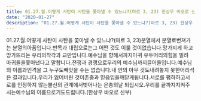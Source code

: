 ```yaml
---
title: 01.27.월.어떻게 사탄이 사탄을 쫓아낼 수 있느냐?(마르 3, 23) 한상우 바오로 신부 
date: "2020-01-27"
description: "01.27.월.어떻게 사탄이 사탄을 쫓아낼 수 있느냐?(마르 3, 23) 한상우 바오로 신부 "
---
```


 01.27.월.어떻게 사탄이 사탄을 쫓아낼 수 있느냐?(마르 3, 23)분열에서 분열로번져가는 분열의아픔입니다.반목과 대립으로는그 어떤 것도 이룰 것이없습니다.망가지게 하고망가뜨리는 우리의착각과 교만입니다.예수님을 향해서까지마귀 우두머리의힘을 빌려 마귀들을쫓아낸다고 말합니다.전쟁과 경쟁으로우리의 예수님까지끌어들입니다.예수님의 이름과인격을 그 누구도빼앗을 수는 없습니다.내 안의 아무 것도내려놓지 못한어리석은 결과입니다.우리가 잃어버린 것이존중과 믿음임을깨닫게됩니다.서로를 폄하하고서로를 인정하지 않는불신의 관계에서벗어나는 은총의날 되십시오.우리를 끝까지지켜주시는예수님의 이름으로기도드립니다.(한상우 바오로 신부)